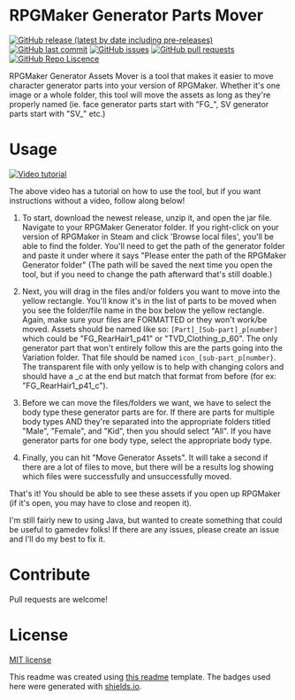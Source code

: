 
# RPGMaker Generator Parts Mover

[![GitHub release (latest by date including pre-releases)](https://img.shields.io/github/v/release/gensuta/RPGMaker_Generator_Parts_Mover?include_prereleases)](https://img.shields.io/github/v/release/gensuta/RPGMaker_Generator_Parts_Mover?include_prereleases)
[![GitHub last commit](https://img.shields.io/github/last-commit/gensuta/RPGMaker_Generator_Parts_Mover)](https://img.shields.io/github/last-commit/gensuta/RPGMaker_Generator_Parts_Mover)
[![GitHub issues](https://img.shields.io/github/issues-raw/gensuta/RPGMaker_Generator_Parts_Mover)](https://img.shields.io/github/issues-raw/gensuta/RPGMaker_Generator_Parts_Mover)
[![GitHub pull requests](https://img.shields.io/github/issues-pr/gensuta/RPGMaker_Generator_Parts_Mover)](https://img.shields.io/github/issues-pr/gensuta/RPGMaker_Generator_Parts_Mover)
[![GitHub Repo Liscence](https://img.shields.io/github/license/gensuta/RPGMaker_Generator_Parts_Mover)](https://img.shields.io/github/license/gensuta/RPGMaker_Generator_Parts_Mover)

RPGMaker Generator Assets Mover is a tool that makes it easier to move character generator parts into your version of RPGMaker.
Whether it's one image or a whole folder, this tool will move the assets as long as they're properly named (ie. face generator parts start with "FG_", SV generator parts start with "SV_" etc.)


# Usage

[![Video tutorial](https://img.youtube.com/vi/BU3K0ccPeP8/hqdefault.jpg)](https://www.youtube.com/embed/BU3K0ccPeP8)

The above video has a tutorial on how to use the tool, but if you want instructions without a video, follow along below!



1. To start, download the newest release, unzip it, and open the jar file. Navigate to your RPGMaker Generator folder. If you right-click on your version of RPGMaker in Steam and click 'Browse local files', you'll be able to find the folder. You'll need to get the path of the generator folder and paste it under where it says "Please enter the path of the RPGMaker Generator folder"
(The path will be saved the next time you open the tool, but if you need to change the path afterward that's still doable.)

2. Next, you will drag in the files and/or folders you want to move into the yellow rectangle. You'll know it's in the list of parts to be moved when you see the folder/file name in the box below the yellow rectangle. Again, make sure your files are FORMATTED or they won't work/be moved. Assets should be named like so: `[Part]_[Sub-part]_p[number]` which could be "FG_RearHair1_p41" or "TVD_Clothing_p_60". The only generator part that won't entirely follow this are the parts going into the Variation folder. That file should be named `icon_[sub-part_p[number}`. The transparent file with only yellow is to help with changing colors and should have a _c at the end but match that format from before (for ex: "FG_RearHair1_p41_c").

3. Before we can move the files/folders we want, we have to select the body type these generator parts are for. If there are parts for multiple body types AND they're separated into the appropriate folders titled "Male", "Female", and "Kid", then you should select "All". If you have generator parts for one body type, select the appropriate body type.

4. Finally, you can hit "Move Generator Assets". It will take a second if there are a lot of files to move, but there will be a results log showing which files were successfully and unsuccessfully moved.

That's it! You should be able to see these assets if you open up RPGMaker (if it's open, you may have to close and reopen it).

I'm still fairly new to using Java, but wanted to create something that could be useful to gamedev folks!
If there are any issues, please create an issue and I'll do my best to fix it.


# Contribute
Pull requests are welcome! 


# License
[MIT license](./LICENSE)

This readme was created using [this readme](https://makeread.me/generator/pottekkat-awesome-readme) template.
The badges used here were generated with [shields.io](https://shields.io/).

